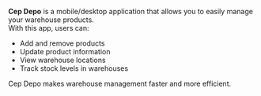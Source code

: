 **Cep Depo** is a mobile/desktop application that allows you to easily manage your warehouse products.  
With this app, users can:

- Add and remove products  
- Update product information  
- View warehouse locations  
- Track stock levels in warehouses  

Cep Depo makes warehouse management faster and more efficient.
